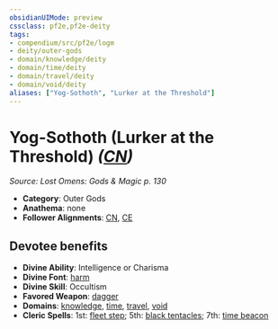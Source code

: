 ```yaml
---
obsidianUIMode: preview
cssclass: pf2e,pf2e-deity
tags:
- compendium/src/pf2e/logm
- deity/outer-gods
- domain/knowledge/deity
- domain/time/deity
- domain/travel/deity
- domain/void/deity
aliases: ["Yog-Sothoth", "Lurker at the Threshold"]
---
```

# Yog-Sothoth (Lurker at the Threshold) *([CN](rules/traits/chaotic-neutral-b1.md))*  
*Source: Lost Omens: Gods & Magic p. 130*  

- **Category**: Outer Gods
- **Anathema**: none
- **Follower Alignments**: [CN](rules/traits/chaotic-neutral-b1.md), [CE](rules/traits/chaotic-evil-b1.md)

## Devotee benefits

- **Divine Ability**: Intelligence or Charisma
- **Divine Font**: [harm](compendium/spells/harm.md)
- **Divine Skill**: Occultism
- **Favored Weapon**: [dagger](compendium/equipment/items/dagger.md)
- **Domains**: [knowledge](compendium/setting/domains.md#Knowledge), [time](compendium/setting/domains.md#Time), [travel](compendium/setting/domains.md#Travel), [void](compendium/setting/domains.md#Void)
- **Cleric Spells**: 1st: [fleet step](compendium/spells/fleet-step.md); 5th: [black tentacles](compendium/spells/black-tentacles.md); 7th: [time beacon](compendium/spells/time-beacon-logm.md)